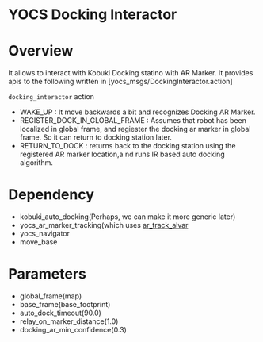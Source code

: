 YOCS Docking Interactor
=======================

# Overview 

It allows to interact with Kobuki Docking statino with AR Marker. It provides apis to the following written in [yocs_msgs/DockingInteractor.action]

`docking_interactor` action

* WAKE_UP : It move backwards a bit and recognizes Docking AR Marker.
* REGISTER_DOCK_IN_GLOBAL_FRAME : Assumes that robot has been localized in global frame, and regiester the docking ar marker in global frame. So it can return to docking station later.
* RETURN_TO_DOCK : returns back to the docking station using the registered AR marker location,a nd runs IR based auto docking algorithm. 

# Dependency

* kobuki_auto_docking(Perhaps, we can make it more generic later)
* yocs_ar_marker_tracking(which uses [ar_track_alvar](http://wiki.ros.org/ar_track_alvar)
* yocs_navigator
* move_base

# Parameters

* global_frame(map) 
* base_frame(base_footprint)
* auto_dock_timeout(90.0)
* relay_on_marker_distance(1.0)
* docking_ar_min_confidence(0.3)
